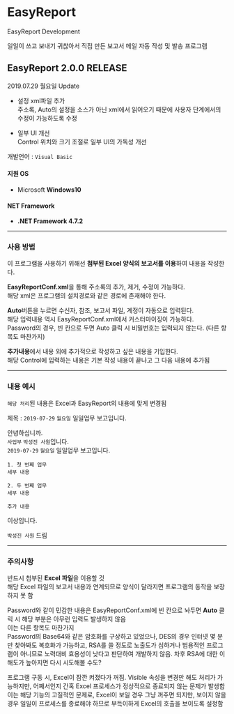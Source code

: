# EasyReport  
EasyReport Development  

일일이 쓰고 보내기 귀찮아서 직접 만든 보고서 메일 자동 작성 및 발송 프로그램  

## EasyReport 2.0.0 RELEASE 

2019.07.29 월요일 Update

+ 설정 xml파일 추가  
주소록, Auto의 설정을 소스가 아닌 xml에서 읽어오기 때문에 사용자 단계에서의 수정이 가능하도록 수정

+ 일부 UI 개선  
Control 위치와 크기 조절로 일부 UI의 가독성 개선

개발언어 : `Visual Basic`  

#### 지원 OS  
+ Microsoft **Windows10**  
  
#### NET Framework  
+ **.NET Framework 4.7.2**  

---  
### 사용 방법  
이 프로그램을 사용하기 위해선 **첨부된 Excel 양식의 보고서를 이용**하여 내용을 작성한다.  

**EasyReportConf.xml**을 통해 주소록의 추가, 제거, 수정이 가능하다.  
해당 xml은 프로그램의 설치경로와 같은 경로에 존재해야 한다.

**Auto**버튼을 누르면 수신자, 참조, 보고서 파일, 계정이 자동으로 입력된다.  
해당 입력내용 역시 EasyReportConf.xml에서 커스터마이징이 가능하다.  
Password의 경우, 빈 칸으로 두면 Auto 클릭 시 비밀번호는 입력되지 않는다. (다른 항목도 마찬가지)

**추가내용**에서 내용 외에 추가적으로 작성하고 싶은 내용을 기입한다.  
해당 Control에 입력하는 내용은 기본 작성 내용이 끝나고 그 다음 내용에 추가됨

---
### 내용 예시  
`해당 처리`된 내용은 Excel과 EasyReport의 내용에 맞게 변경됨

제목 : `2019-07-29` `월요일` 일일업무 보고입니다.  

안녕하십니까.  
`사업부` `박성진 사원`입니다.  
`2019-07-29` `월요일` 일일업무 보고입니다.  

`1. 첫 번쩨 업무`  
`세부 내용`  

`2. 두 번째 업무`  
`세부 내용`  

`추가 내용`  

이상입니다.  

`박성진 사원` 드림  


---
### 주의사항  
반드시 첨부된 **Excel 파일**을 이용할 것  
해당 Excel 파일의 보고서 내용과 연계되므로 양식이 달라지면 프로그램의 동작을 보장하지 못 함  

Password와 같이 민감한 내용은 EasyReportConf.xml에 빈 칸으로 놔두면 **Auto** 클릭 시 해당 부분은 아무런 입력도 발생하지 않음  
이는 다른 항목도 마찬가지  
Password의 Base64와 같은 암호화를 구상하고 있었으나, DES의 경우 인터넷 몇 분만 찾아봐도 복호화가 가능하고, RSA를 쓸 정도로 노출도가 심하거나 범용적인 프로그램이 아니므로 노력대비 효용성이 낮다고 판단하여 개발하지 않음. 차후 RSA에 대한 이해도가 높아지면 다시 시도해볼 수도?  

프로그램 구동 시, Excel이 잠깐 켜졌다가 꺼짐. Visible 속성을 변경만 해도 처리가 가능하지만, 어째서인지 간혹 Excel 프로세스가 정상적으로 종료되지 않는 문제가 발생함  
이는 해당 기능의 고질적인 문제로, Excel이 보일 경우 그냥 꺼주면 되지만, 보이지 않을 경우 일일이 프로세스를 종료해야 하므로 부득이하게 Excel의 호출을 보이도록 설정함
